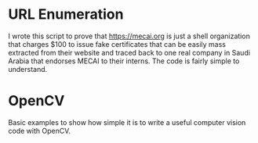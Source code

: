 # URL Enumeration
I wrote this script to prove that https://mecai.org is just a shell organization that charges $100 to issue fake certificates that can be easily mass extracted from their website and traced back to one real company in Saudi Arabia that endorses MECAI to their interns. The code is fairly simple to understand.

# OpenCV
Basic examples to show how simple it is to write a useful computer vision code with OpenCV.
